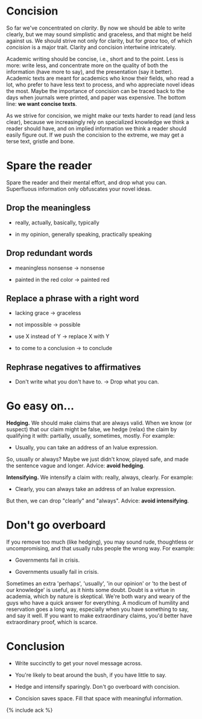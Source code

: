 # Concision

So far we've concentrated on *clarity*.  By now we should be able to
write clearly, but we may sound simplistic and graceless, and that
might be held against us.  We should strive not only for clarity, but
for *grace* too, of which *concision* is a major trait.  Clarity and
concision intertwine intricately.

Academic writing should be concise, i.e., short and to the point.
Less is more: write less, and concentrate more on the quality of both
the information (have more to say), and the presentation (say it
better).  Academic texts are meant for academics who know their
fields, who read a lot, who prefer to have less text to process, and
who appreciate novel ideas the most.  Maybe the importance of
concision can be traced back to the days when journals were printed,
and paper was expensive.  The bottom line: **we want concise texts**.

As we strive for concision, we might make our texts harder to read
(and less clear), because we increasingly rely on specialized
knowledge we think a reader should have, and on implied information we
think a reader should easily figure out.  If we push the concision to
the extreme, we may get a terse text, gristle and bone.

# Spare the reader

Spare the reader and their mental effort, and drop what you can.
Superfluous information only obfuscates your novel ideas.

## Drop the meaningless

* really, actually, basically, typically

* in my opinion, generally speaking, practically speaking

## Drop redundant words

* meaningless nonsense -> nonsense

* painted in the red color -> painted red

## Replace a phrase with a right word

* lacking grace -> graceless

* not impossible -> possible

* use X instead of Y -> replace X with Y

* to come to a conclusion -> to conclude

## Rephrase negatives to affirmatives

* Don't write what you don't have to. -> Drop what you can.

# Go easy on...

**Hedging.** We should make claims that are always valid.  When we
know (or suspect) that our claim might be false, we hedge (relax) the
claim by qualifying it with: partially, usually, sometimes, mostly.
For example:

* Usually, you can take an address of an lvalue expression.

So, usually or always?  Maybe we just didn't know, played safe, and
made the sentence vague and longer.  Advice: **avoid hedging**.

**Intensifying.** We intensify a claim with: really, always, clearly.
For example:

* Clearly, you can always take an address of an lvalue expression.

But then, we can drop "clearly" and "always".  Advice: **avoid
intensifying**.

# Don't go overboard

If you remove too much (like hedging), you may sound rude, thoughtless
or uncompromising, and that usually rubs people the wrong way.  For
example:

* Governments fail in crisis.

* Governments usually fail in crisis.

Sometimes an extra 'perhaps', 'usually', 'in our opinion' or 'to the
best of our knowledge' is useful, as it hints some doubt.  Doubt is a
virtue in academia, which by nature is skeptical.  We're both wary and
weary of the guys who have a quick answer for everything.  A modicum
of humility and reservation goes a long way, especially when you have
something to say, and say it well.  If you want to make extraordinary
claims, you'd better have extraordinary proof, which is scarce.

# Conclusion

* Write succinctly to get your novel message across.

* You're likely to beat around the bush, if you have little to say.

* Hedge and intensify sparingly.  Don't go overboard with concision.

* Concision saves space.  Fill that space with meaningful information.

{% include ack %}
